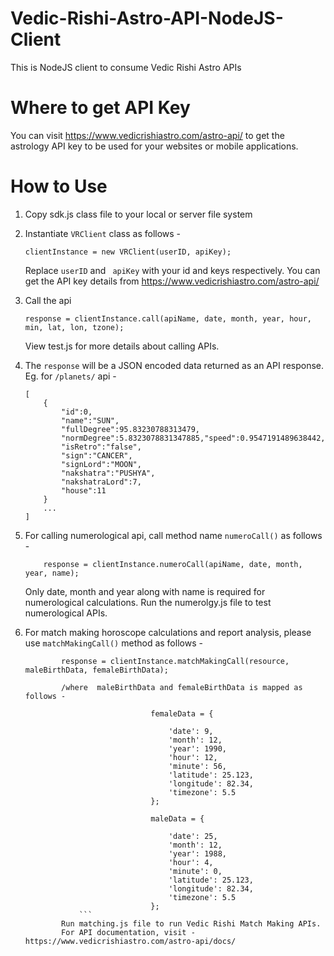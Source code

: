 
Vedic-Rishi-Astro-API-NodeJS-Client
================================

This is NodeJS client to consume Vedic Rishi Astro APIs

Where to get API Key
====================

You can visit https://www.vedicrishiastro.com/astro-api/ to get the astrology API key to be used for your websites or
mobile applications.

How to Use
==========

1. Copy sdk.js class file to your local or server file system
2. Instantiate ```VRClient``` class as follows -
    ```
    clientInstance = new VRClient(userID, apiKey);
    ```
    Replace ``` userID ``` and ``` apiKey``` with your id and keys respectively.
    You can get the API key details from https://www.vedicrishiastro.com/astro-api/

3. Call the api
    ```
    response = clientInstance.call(apiName, date, month, year, hour, min, lat, lon, tzone);

    ```
    View test.js for more details about calling APIs.
    
4. The ``` response ``` will be a JSON encoded data returned as an API response. Eg. for ``` /planets/ ``` api - 
    ```
    [
        {
            "id":0,
            "name":"SUN",
            "fullDegree":95.83230788313479,
            "normDegree":5.8323078831347885,"speed":0.9547191489638442,
            "isRetro":"false",
            "sign":"CANCER",
            "signLord":"MOON",
            "nakshatra":"PUSHYA",
            "nakshatraLord":7,
            "house":11
        }
        ...
    ]
    ```
5. For calling numerological api, call method name ``` numeroCall() ``` as follows -

    ```
        response = clientInstance.numeroCall(apiName, date, month, year, name);

    ```
    Only date, month and year along with name is required for numerological calculations.
    Run the numerolgy.js file to test numerological APIs.

6. For match making horoscope calculations and report analysis, please use ```matchMakingCall()``` method as follows -

    ```
            response = clientInstance.matchMakingCall(resource, maleBirthData, femaleBirthData);
			
			/where  maleBirthData and femaleBirthData is mapped as follows -

			                    femaleData = {

			                        'date': 9,
			                        'month': 12,
			                        'year': 1990,
			                        'hour': 12,
			                        'minute': 56,
			                        'latitude': 25.123,
			                        'longitude': 82.34,
			                        'timezone': 5.5
			                    };

			                    maleData = {

			                        'date': 25,
			                        'month': 12,
			                        'year': 1988,
			                        'hour': 4,
			                        'minute': 0,
			                        'latitude': 25.123,
			                        'longitude': 82.34,
			                        'timezone': 5.5
			                    };
			    ```
			Run matching.js file to run Vedic Rishi Match Making APIs.
			For API documentation, visit - https://www.vedicrishiastro.com/astro-api/docs/
			
